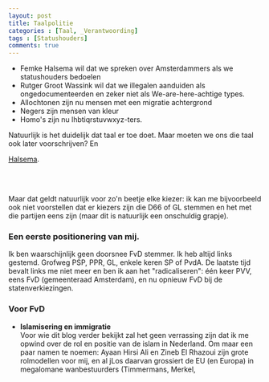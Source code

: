 ```yaml
---
layout: post
title: Taalpolitie
categories : [Taal, _Verantwoording]
tags : [Statushouders]
comments: true
---
```


* Femke Halsema wil dat we spreken over Amsterdammers als we statushouders bedoelen
* Rutger Groot Wassink wil dat we illegalen aanduiden als ongedocumenteerden en zeker niet als We-are-here-achtige types.
* Allochtonen zijn nu mensen met een migratie achtergrond
* Negers zijn mensen van kleur
* Homo's zijn nu lhbtiqrstuvwxyz-ters.

Natuurlijk is het duidelijk dat taal er toe doet. Maar moeten we ons die taal ook later voorschrijven? En 

<a href="https://www.dagelijksestandaard.nl/2019/06/filmpje-femke-halsema-wil-woord-statushouders-uit-woordenboek-schrappen-vanaf-nu-alleen-nog-amsterdammers/" target="_blank">Halsema</a>. 


<br><br>


Maar dat geldt natuurlijk voor zo'n beetje elke kiezer: ik kan me bijvoorbeeld ook niet voorstellen dat er kiezers zijn die D66 of GL stemmen en het met die partijen eens zijn (maar dit is natuurlijk een onschuldig grapje).
 
### Een eerste positionering van mij.
Ik ben waarschijnlijk geen doorsnee FvD stemmer. Ik heb altijd links gestemd. Grofweg PSP, PPR, GL, enkele keren SP of PvdA. De laatste tijd bevalt links me niet meer en ben ik aan het "radicaliseren": &eacute;&eacute;n keer PVV, eens FvD (gemeenteraad Amsterdam), en nu opnieuw FvD bij de statenverkiezingen.

### Voor FvD
* **Islamisering en immigratie**<br>
Voor wie dit blog verder bekijkt zal het geen verrassing zijn dat ik me opwind over de rol en positie van de islam in Nederland. Om maar een paar namen te noemen: Ayaan Hirsi Ali en Zineb El Rhazoui zijn grote rolmodellen voor mij, en al jLos daarvan grossiert de EU (en Europa) in megalomane wanbestuurders (Timmermans, Merkel, 





